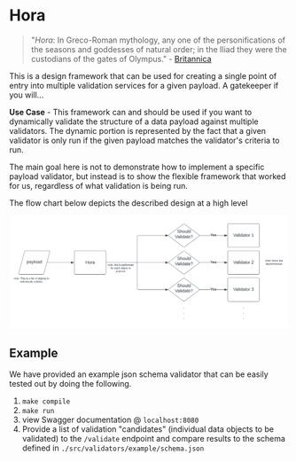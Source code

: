 # Hora

> "*Hora*: In Greco-Roman mythology, any one of the personifications of the seasons and goddesses of natural order; in
> the Iliad they were the custodians of the gates of Olympus." - [Britannica][1] 

This is a design framework that can be used for creating a single point of entry into multiple validation services for
a given payload. A gatekeeper if you will...

**Use Case** - This framework can and should be used if you want to dynamically validate the structure of a data payload
against multiple validators. The dynamic portion is represented by the fact that a given validator is only run if the
given payload matches the validator's criteria to run.

The main goal here is not to demonstrate how to implement a specific payload validator, but instead is to show the
flexible framework that worked for us, regardless of what validation is being run.

The flow chart below depicts the described design at a high level

![flow][2]

## Example

We have provided an example json schema validator that can be easily tested out by doing the following.

1. `make compile`
2. `make run`
3. view Swagger documentation @ `localhost:8080`
4. Provide a list of validation "candidates" (individual data objects to be validated) to the `/validate` endpoint and
compare results to the schema defined in `./src/validators/example/schema.json`

<!-- Links -->
[1]: https://www.britannica.com/topic/Hora-Greek-mythology
[2]: documentation/img/flow.png
